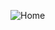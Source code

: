 ![Home](https://github.com/imtheyaz/TIC_TAC_TOE/assets/107297530/a6a6a2d3-56e0-416e-a658-ce2025d545aa)
